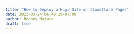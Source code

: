 ```yaml
---
title: "How to Deploy a Hugo Site on Cloudflare Pages"
date: 2023-03-24T06:49:29-07:00
author: Rodney Maiato
draft: true
---
```

